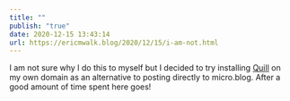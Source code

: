 ```yaml
---
title: ""
publish: "true"
date: 2020-12-15 13:43:14
url: https://ericmwalk.blog/2020/12/15/i-am-not.html
---
```


I am not sure why I do this to myself but I decided to try installing [Quill](https://quill.p3k.io/) on my own domain as an alternative to posting directly to micro.blog. After a good amount of time spent here goes!